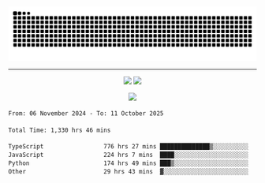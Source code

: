 <div align="center">
  <picture>
      <source
    media="(prefers-color-scheme: dark)"
      srcset="https://raw.githubusercontent.com/platane/snk/output/github-contribution-grid-snake-dark.svg"
      />
    <source
      media="(prefers-color-scheme: light)"
      srcset="https://raw.githubusercontent.com/xct007/xct007/output/github-contribution-grid-snake.svg"
      />
    <img
      alt="Snake"
      src="https://raw.githubusercontent.com/xct007/xct007/output/github-contribution-grid-snake.svg"
      />
  </picture>

</div>

___
<p align="center">
  <img src="https://readme-stats-blush-eta.vercel.app/api/top-langs/?username=xct007&layout=compact" />
  <img src="https://readme-stats-blush-eta.vercel.app/api?username=xct007&show_icons=true&theme=transparent&hide_title=true&include_all_commits=true" />
</p>

<p align="center">
  <img src="https://github-profile-trophy.vercel.app/?username=xct007&no-bg=true&rank=S,SS,SSS,A,AA,AAA,UNKNOWN,SECRET&row=3&title=-Followers,-Stars&margin-w=15&margin-h=15&column=2" />
</p>
<!--START_SECTION:waka-->

```txt
From: 06 November 2024 - To: 11 October 2025

Total Time: 1,330 hrs 46 mins

TypeScript                 776 hrs 27 mins ██████████████▒░░░░░░░░░░   57.07 %
JavaScript                 224 hrs 7 mins  ████░░░░░░░░░░░░░░░░░░░░░   16.47 %
Python                     174 hrs 49 mins ███▒░░░░░░░░░░░░░░░░░░░░░   12.85 %
Other                      29 hrs 43 mins  ▓░░░░░░░░░░░░░░░░░░░░░░░░   02.18 %
```

<!--END_SECTION:waka-->
